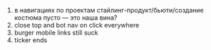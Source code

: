 1. в навигациях по проектам стайлинг-продукт/бьюти/создание костюма пусто — это наша вина?
2. close top and bot nav on click everywhere
3. burger mobile links still suck
4. ticker ends